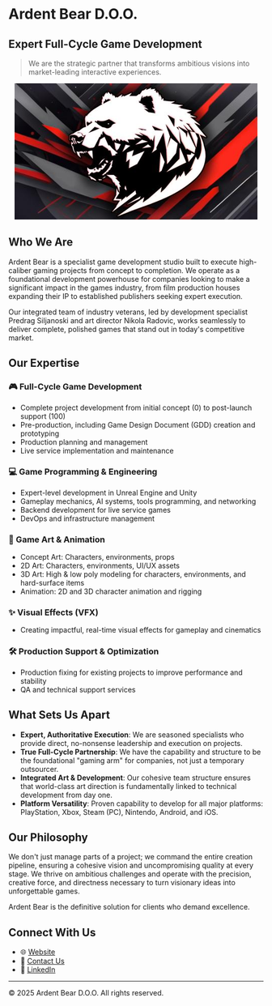 ﻿# Ardent Bear D.O.O.
## Expert Full-Cycle Game Development

> We are the strategic partner that transforms ambitious visions into market-leading interactive experiences.

[//]: # (<img src="https://media1.tenor.com/m/sB_mZBQE7rMAAAAd/the-revenant-leonardo-di-caprio.giff"/>)
<div align="center"> <img src="../Images/ardent-banner.jpg"/> </div>

## Who We Are

Ardent Bear is a specialist game development studio built to execute high-caliber gaming projects from concept to completion. We operate as a foundational development powerhouse for companies looking to make a significant impact in the games industry, from film production houses expanding their IP to established publishers seeking expert execution.

Our integrated team of industry veterans, led by development specialist Predrag Siljanoski and art director Nikola Radovic, works seamlessly to deliver complete, polished games that stand out in today's competitive market.

## Our Expertise

### 🎮 Full-Cycle Game Development
- Complete project development from initial concept (0) to post-launch support (100)
- Pre-production, including Game Design Document (GDD) creation and prototyping
- Production planning and management
- Live service implementation and maintenance

### 💻 Game Programming & Engineering
- Expert-level development in Unreal Engine and Unity
- Gameplay mechanics, AI systems, tools programming, and networking
- Backend development for live service games
- DevOps and infrastructure management

### 🎨 Game Art & Animation
- Concept Art: Characters, environments, props
- 2D Art: Characters, environments, UI/UX assets
- 3D Art: High & low poly modeling for characters, environments, and hard-surface items
- Animation: 2D and 3D character animation and rigging

### ✨ Visual Effects (VFX)
- Creating impactful, real-time visual effects for gameplay and cinematics

### 🛠️ Production Support & Optimization
- Production fixing for existing projects to improve performance and stability
- QA and technical support services

## What Sets Us Apart

- **Expert, Authoritative Execution**: We are seasoned specialists who provide direct, no-nonsense leadership and execution on projects.
- **True Full-Cycle Partnership**: We have the capability and structure to be the foundational "gaming arm" for companies, not just a temporary outsourcer.
- **Integrated Art & Development**: Our cohesive team structure ensures that world-class art direction is fundamentally linked to technical development from day one.
- **Platform Versatility**: Proven capability to develop for all major platforms: PlayStation, Xbox, Steam (PC), Nintendo, Android, and iOS.

## Our Philosophy

We don't just manage parts of a project; we command the entire creation pipeline, ensuring a cohesive vision and uncompromising quality at every stage. We thrive on ambitious challenges and operate with the precision, creative force, and directness necessary to turn visionary ideas into unforgettable games.

Ardent Bear is the definitive solution for clients who demand excellence.

## Connect With Us

- 🌐 [Website](https://ardentbear.com)
- 📧 [Contact Us](mailto:info@ardentbear.com)
- 🔗 [LinkedIn](https://linkedin.com/company/ardentbear)

---

© 2025 Ardent Bear D.O.O. All rights reserved.
